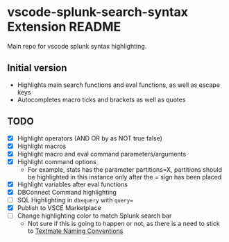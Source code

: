 # vscode-splunk-search-syntax Extension README

Main repo for vscode splunk syntax highlighting.

## Initial version

- Highlights main search functions and eval functions, as well as escape keys
- Autocompletes macro ticks and brackets as well as quotes

## TODO

- [X] Highlight operators (AND OR by as NOT true false)
- [X] Highlight macros
- [X] Highlight macro and eval command parameters/arguments
- [X] Highlight command options
  - For example, stats has the parameter partitions=X, partitions should be highlighted in this instance only after the = sign has been placed
- [X] Highlight variables after eval functions
- [X] DBConnect Command highlighting
- [ ] SQL Highlighting in `dbxquery` with `query=`
- [X] Publish to VSCE Marketplace
- [ ] Change highlighting color to match Splunk search bar
  - Not sure if this is going to happen or not, as there is a need to stick to [Textmate Naming Conventions](https://macromates.com/manual/en/language_grammars#naming_conventions)

